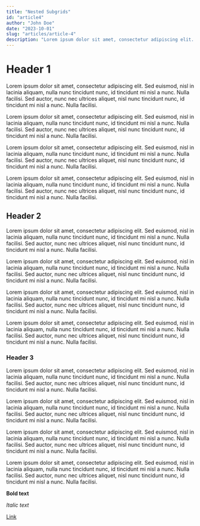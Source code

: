 ```yaml
---
title: "Nested Subgrids"
id: "article4"
author: "John Doe"
date: "2023-10-01"
slug: "articles/article-4"
description: "Lorem ipsum dolor sit amet, consectetur adipiscing elit. Sed euismod, nisl in lacinia aliquam, nulla nunc tincidunt nunc, id tincidunt mi nisl a nunc. Nulla facilisi. Sed auctor, nunc nec ultrices aliquet, nisl nunc tincidunt nunc, id tincidunt mi nisl a nunc. Nulla facilisi."
---
```


# Header 1

Lorem ipsum dolor sit amet, consectetur adipiscing elit. Sed euismod, nisl in lacinia aliquam, nulla nunc tincidunt nunc, id tincidunt mi nisl a nunc. Nulla facilisi. Sed auctor, nunc nec ultrices aliquet, nisl nunc tincidunt nunc, id tincidunt mi nisl a nunc. Nulla facilisi.

Lorem ipsum dolor sit amet, consectetur adipiscing elit. Sed euismod, nisl in lacinia aliquam, nulla nunc tincidunt nunc, id tincidunt mi nisl a nunc. Nulla facilisi. Sed auctor, nunc nec ultrices aliquet, nisl nunc tincidunt nunc, id tincidunt mi nisl a nunc. Nulla facilisi.

Lorem ipsum dolor sit amet, consectetur adipiscing elit. Sed euismod, nisl in lacinia aliquam, nulla nunc tincidunt nunc, id tincidunt mi nisl a nunc. Nulla facilisi. Sed auctor, nunc nec ultrices aliquet, nisl nunc tincidunt nunc, id tincidunt mi nisl a nunc. Nulla facilisi.

Lorem ipsum dolor sit amet, consectetur adipiscing elit. Sed euismod, nisl in lacinia aliquam, nulla nunc tincidunt nunc, id tincidunt mi nisl a nunc. Nulla facilisi. Sed auctor, nunc nec ultrices aliquet, nisl nunc tincidunt nunc, id tincidunt mi nisl a nunc. Nulla facilisi.

## Header 2

Lorem ipsum dolor sit amet, consectetur adipiscing elit. Sed euismod, nisl in lacinia aliquam, nulla nunc tincidunt nunc, id tincidunt mi nisl a nunc. Nulla facilisi. Sed auctor, nunc nec ultrices aliquet, nisl nunc tincidunt nunc, id tincidunt mi nisl a nunc. Nulla facilisi.

Lorem ipsum dolor sit amet, consectetur adipiscing elit. Sed euismod, nisl in lacinia aliquam, nulla nunc tincidunt nunc, id tincidunt mi nisl a nunc. Nulla facilisi. Sed auctor, nunc nec ultrices aliquet, nisl nunc tincidunt nunc, id tincidunt mi nisl a nunc. Nulla facilisi.

Lorem ipsum dolor sit amet, consectetur adipiscing elit. Sed euismod, nisl in lacinia aliquam, nulla nunc tincidunt nunc, id tincidunt mi nisl a nunc. Nulla facilisi. Sed auctor, nunc nec ultrices aliquet, nisl nunc tincidunt nunc, id tincidunt mi nisl a nunc. Nulla facilisi.

Lorem ipsum dolor sit amet, consectetur adipiscing elit. Sed euismod, nisl in lacinia aliquam, nulla nunc tincidunt nunc, id tincidunt mi nisl a nunc. Nulla facilisi. Sed auctor, nunc nec ultrices aliquet, nisl nunc tincidunt nunc, id tincidunt mi nisl a nunc. Nulla facilisi.

### Header 3

Lorem ipsum dolor sit amet, consectetur adipiscing elit. Sed euismod, nisl in lacinia aliquam, nulla nunc tincidunt nunc, id tincidunt mi nisl a nunc. Nulla facilisi. Sed auctor, nunc nec ultrices aliquet, nisl nunc tincidunt nunc, id tincidunt mi nisl a nunc. Nulla facilisi.

Lorem ipsum dolor sit amet, consectetur adipiscing elit. Sed euismod, nisl in lacinia aliquam, nulla nunc tincidunt nunc, id tincidunt mi nisl a nunc. Nulla facilisi. Sed auctor, nunc nec ultrices aliquet, nisl nunc tincidunt nunc, id tincidunt mi nisl a nunc. Nulla facilisi.

Lorem ipsum dolor sit amet, consectetur adipiscing elit. Sed euismod, nisl in lacinia aliquam, nulla nunc tincidunt nunc, id tincidunt mi nisl a nunc. Nulla facilisi. Sed auctor, nunc nec ultrices aliquet, nisl nunc tincidunt nunc, id tincidunt mi nisl a nunc. Nulla facilisi.

Lorem ipsum dolor sit amet, consectetur adipiscing elit. Sed euismod, nisl in lacinia aliquam, nulla nunc tincidunt nunc, id tincidunt mi nisl a nunc. Nulla facilisi. Sed auctor, nunc nec ultrices aliquet, nisl nunc tincidunt nunc, id tincidunt mi nisl a nunc. Nulla facilisi.

**Bold text**

_Italic text_

[Link](https://example.com)
